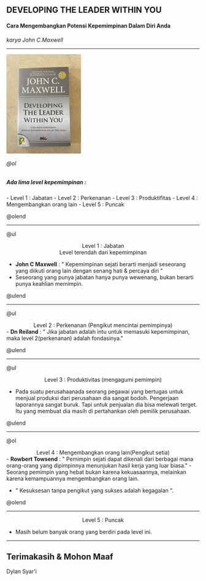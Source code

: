 ## DEVELOPING THE LEADER WITHIN YOU

<h4> Cara Mengembangkan Potensi Kepemimpinan Dalam Diri Anda</h4>
<h6> karya John C.Maxwell

---

![Flux explaned](https://raw.githubusercontent.com/soedarhana/TRYrepository/master/Presentasi.jpg)

@ol

<h5>Ada lima level kepemimpinan :</h5>
- Level 1 : Jabatan
- Level 2 : Perkenanan
- Level 3 : Produktifitas
- Level 4 : Mengembangkan orang lain
- Level 5 : Puncak

@olend

---

@ul
<center>Level 1 : Jabatan</center>

<center>Level terendah dari kepemimpinan</center>


- <strong>John C Maxwell</strong> : " Kepemimpinan sejati berarti menjadi seseorang yang diikuti orang lain dengan senang hati & percaya diri "
- Seseorang yang punya jabatan hanya punya wewenang, bukan berarti punya keahlian memimpin.

@ulend

---

@ul
<center>Level 2 : Perkenanan (Pengikut mencintai pemimpinya)</center>
- <b>Dn Reiland</b> : " Jika jabatan adalah intu untuk memasuki kepemimpinan, maka level 2(perkenanan) adalah fondasinya."

@ulend

---

@ul
<center>Level 3 : Produktivitas (mengagumi pemimpin)</center>

- Pada suatu perusahaanada seorang pegawai yang bertugas untuk menjual produksi dari perusahaan dia sangat bodoh. Pengerjaan laporannya sangat buruk. Tapi untuk penjualan dia bisa melewati terget. Itu yang membuat dia masih di pertahankan oleh pemilik perusahaan.

@ulend

---

@ol

<center>Level 4 : Mengembangkan orang lain(Pengikut setia)</center>
- <b>Rowbert Towsend</b> : " Pemimpin sejati dapat dikenali dari berbagai mana orang-orang yang dipimpinnya menunjukan hasil kerja yang luar biasa." 
- Seorang pemimpin yang hebat bukan karena kekuasaannya, melainkan karena kemampuannya mengembangkan orang lain. 

- " Kesuksesan tanpa pengikut yang sukses adalah kegagalan ".

@olend

---


<center>Level 5 : Puncak</center>

- Masih belum banyak orang yang berdiri pada level ini.

---

## Terimakasih & Mohon Maaf

Dylan Syar'i
